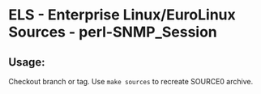 # ELS - Enterprise Linux/EuroLinux Sources - perl-SNMP_Session
 
## Usage:
  Checkout branch or tag. Use `make sources` to recreate  SOURCE0 archive.
